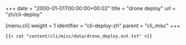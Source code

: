 +++
date = "2000-01-01T00:00:00+00:02"
title = "drone deploy"
url = "zh/cli-deploy"

[menu.cli]
  weight = 1
  identifier = "cli-deploy-zh"
  parent = "cli_misc"
+++


```text
{{< cat "content/cli/misc/data/drone_deploy.out.txt" >}}
```
